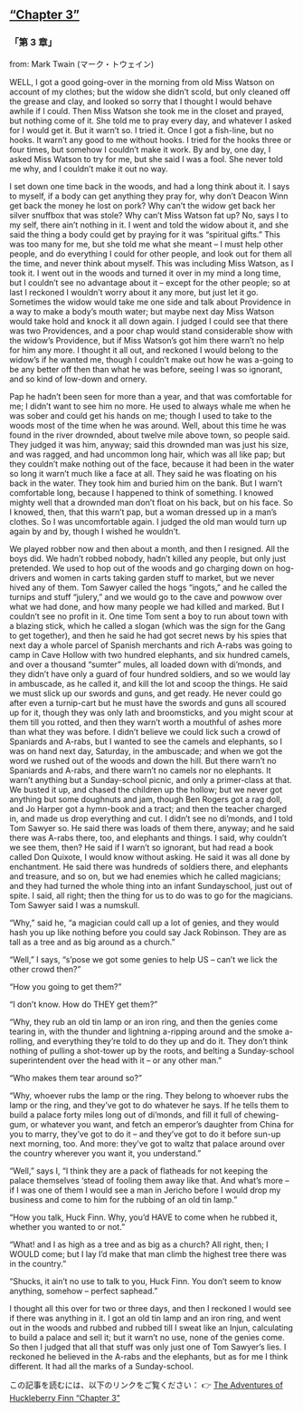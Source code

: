 ## [“Chapter 3”](https://www.beanreading.com/ja/article/769?source=github )   
 
 ###  「第 3 章」 

 from:  Mark Twain (マーク・トウェイン) 
 
 
 WELL, I got a good going-over in the morning from old Miss Watson on account of my clothes; but the widow she didn’t scold, but only cleaned off the grease and clay, and looked so sorry that I thought I would behave awhile if I could. Then Miss Watson she took me in the closet and prayed, but nothing come of it. She told me to pray every day, and whatever I asked for I would get it. But it warn’t so. I tried it. Once I got a fish-line, but no hooks. It warn’t any good to me without hooks. I tried for the hooks three or four times, but somehow I couldn’t make it work. By and by, one day, I asked Miss Watson to try for me, but she said I was a fool. She never told me why, and I couldn’t make it out no way.





I set down one time back in the woods, and had a long think about it. I says to myself, if a body can get anything they pray for, why don’t Deacon Winn get back the money he lost on pork? Why can’t the widow get back her silver snuffbox that was stole? Why can’t Miss Watson fat up? No, says I to my self, there ain’t nothing in it. I went and told the widow about it, and she said the thing a body could get by praying for it was “spiritual gifts.” This was too many for me, but she told me what she meant – I must help other people, and do everything I could for other people, and look out for them all the time, and never think about myself. This was including Miss Watson, as I took it. I went out in the woods and turned it over in my mind a long time, but I couldn’t see no advantage about it – except for the other people; so at last I reckoned I wouldn’t worry about it any more, but just let it go. Sometimes the widow would take me one side and talk about Providence in a way to make a body’s mouth water; but maybe next day Miss Watson would take hold and knock it all down again. I judged I could see that there was two Providences, and a poor chap would stand considerable show with the widow’s Providence, but if Miss Watson’s got him there warn’t no help for him any more. I thought it all out, and reckoned I would belong to the widow’s if he wanted me, though I couldn’t make out how he was a-going to be any better off then than what he was before, seeing I was so ignorant, and so kind of low-down and ornery.





Pap he hadn’t been seen for more than a year, and that was comfortable for me; I didn’t want to see him no more. He used to always whale me when he was sober and could get his hands on me; though I used to take to the woods most of the time when he was around. Well, about this time he was found in the river drownded, about twelve mile above town, so people said. They judged it was him, anyway; said this drownded man was just his size, and was ragged, and had uncommon long hair, which was all like pap; but they couldn’t make nothing out of the face, because it had been in the water so long it warn’t much like a face at all. They said he was floating on his back in the water. They took him and buried him on the bank. But I warn’t comfortable long, because I happened to think of something. I knowed mighty well that a drownded man don’t float on his back, but on his face. So I knowed, then, that this warn’t pap, but a woman dressed up in a man’s clothes. So I was uncomfortable again. I judged the old man would turn up again by and by, though I wished he wouldn’t.





We played robber now and then about a month, and then I resigned. All the boys did. We hadn’t robbed nobody, hadn’t killed any people, but only just pretended. We used to hop out of the woods and go charging down on hog-drivers and women in carts taking garden stuff to market, but we never hived any of them. Tom Sawyer called the hogs “ingots,” and he called the turnips and stuff “julery,” and we would go to the cave and powwow over what we had done, and how many people we had killed and marked. But I couldn’t see no profit in it. One time Tom sent a boy to run about town with a blazing stick, which he called a slogan (which was the sign for the Gang to get together), and then he said he had got secret news by his spies that next day a whole parcel of Spanish merchants and rich A-rabs was going to camp in Cave Hollow with two hundred elephants, and six hundred camels, and over a thousand “sumter” mules, all loaded down with di’monds, and they didn’t have only a guard of four hundred soldiers, and so we would lay in ambuscade, as he called it, and kill the lot and scoop the things. He said we must slick up our swords and guns, and get ready. He never could go after even a turnip-cart but he must have the swords and guns all scoured up for it, though they was only lath and broomsticks, and you might scour at them till you rotted, and then they warn’t worth a mouthful of ashes more than what they was before. I didn’t believe we could lick such a crowd of Spaniards and A-rabs, but I wanted to see the camels and elephants, so I was on hand next day, Saturday, in the ambuscade; and when we got the word we rushed out of the woods and down the hill. But there warn’t no Spaniards and A-rabs, and there warn’t no camels nor no elephants. It warn’t anything but a Sunday-school picnic, and only a primer-class at that. We busted it up, and chased the children up the hollow; but we never got anything but some doughnuts and jam, though Ben Rogers got a rag doll, and Jo Harper got a hymn-book and a tract; and then the teacher charged in, and made us drop everything and cut. I didn’t see no di’monds, and I told Tom Sawyer so. He said there was loads of them there, anyway; and he said there was A-rabs there, too, and elephants and things. I said, why couldn’t we see them, then? He said if I warn’t so ignorant, but had read a book called Don Quixote, I would know without asking. He said it was all done by enchantment. He said there was hundreds of soldiers there, and elephants and treasure, and so on, but we had enemies which he called magicians; and they had turned the whole thing into an infant Sundayschool, just out of spite. I said, all right; then the thing for us to do was to go for the magicians. Tom Sawyer said I was a numskull.





“Why,” said he, “a magician could call up a lot of genies, and they would hash you up like nothing before you could say Jack Robinson. They are as tall as a tree and as big around as a church.”





“Well,” I says, “s’pose we got some genies to help US – can’t we lick the other crowd then?”





“How you going to get them?”





“I don’t know. How do THEY get them?”





“Why, they rub an old tin lamp or an iron ring, and then the genies come tearing in, with the thunder and lightning a-ripping around and the smoke a-rolling, and everything they’re told to do they up and do it. They don’t think nothing of pulling a shot-tower up by the roots, and belting a Sunday-school superintendent over the head with it – or any other man.”





“Who makes them tear around so?”





“Why, whoever rubs the lamp or the ring. They belong to whoever rubs the lamp or the ring, and they’ve got to do whatever he says. If he tells them to build a palace forty miles long out of di’monds, and fill it full of chewing-gum, or whatever you want, and fetch an emperor’s daughter from China for you to marry, they’ve got to do it – and they’ve got to do it before sun-up next morning, too. And more: they’ve got to waltz that palace around over the country wherever you want it, you understand.”





“Well,” says I, “I think they are a pack of flatheads for not keeping the palace themselves ‘stead of fooling them away like that. And what’s more – if I was one of them I would see a man in Jericho before I would drop my business and come to him for the rubbing of an old tin lamp.”





“How you talk, Huck Finn. Why, you’d HAVE to come when he rubbed it, whether you wanted to or not.”





“What! and I as high as a tree and as big as a church? All right, then; I WOULD come; but I lay I’d make that man climb the highest tree there was in the country.”





“Shucks, it ain’t no use to talk to you, Huck Finn. You don’t seem to know anything, somehow – perfect saphead.”





I thought all this over for two or three days, and then I reckoned I would see if there was anything in it. I got an old tin lamp and an iron ring, and went out in the woods and rubbed and rubbed till I sweat like an Injun, calculating to build a palace and sell it; but it warn’t no use, none of the genies come. So then I judged that all that stuff was only just one of Tom Sawyer’s lies. I reckoned he believed in the A-rabs and the elephants, but as for me I think different. It had all the marks of a Sunday-school.


この記事を読むには、以下のリンクをご覧ください：  👉    [The Adventures of Huckleberry Finn “Chapter 3”](https://www.beanreading.com/ja/article/769?source=github ) 
